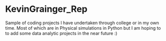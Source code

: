 # KevinGrainger_Rep
Sample of coding projects I have undertaken through college or in my own time.
Most of which are in Physical simulations in Python but I am hoping to to add some data analytic projects in the near future :)
